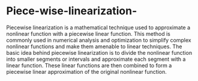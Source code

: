 # Piece-wise-linearization-
Piecewise linearization is a mathematical technique used to approximate a nonlinear function with a piecewise linear function. 
This method is commonly used in numerical analysis and optimization to simplify complex nonlinear functions and make them amenable to linear techniques.
The basic idea behind piecewise linearization is to divide the nonlinear function into smaller segments or intervals and approximate each segment with a linear function. 
These linear functions are then combined to form a piecewise linear approximation of the original nonlinear function.